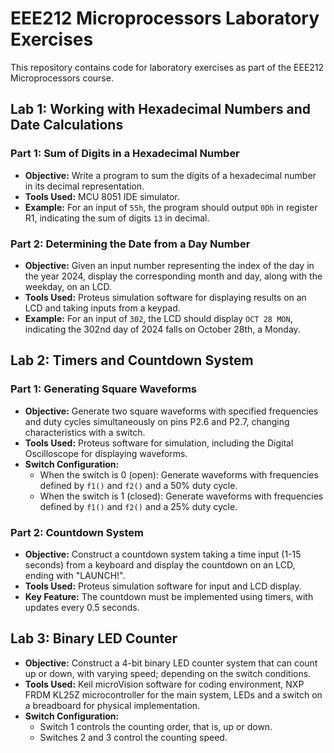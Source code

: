 # EEE212 Microprocessors Laboratory Exercises

This repository contains code for laboratory exercises as part of the EEE212 Microprocessors course. 

## Lab 1: Working with Hexadecimal Numbers and Date Calculations

### Part 1: Sum of Digits in a Hexadecimal Number 

- **Objective:** Write a program to sum the digits of a hexadecimal number in its decimal representation.
- **Tools Used:** MCU 8051 IDE simulator.
- **Example:** For an input of `55h`, the program should output `0Dh` in register R1, indicating the sum of digits `13` in decimal.

### Part 2: Determining the Date from a Day Number 

- **Objective:** Given an input number representing the index of the day in the year 2024, display the corresponding month and day, along with the weekday, on an LCD.
- **Tools Used:** Proteus simulation software for displaying results on an LCD and taking inputs from a keypad.
- **Example:** For an input of `302`, the LCD should display `OCT 28 MON`, indicating the 302nd day of 2024 falls on October 28th, a Monday.

## Lab 2: Timers and Countdown System

### Part 1: Generating Square Waveforms 

- **Objective:** Generate two square waveforms with specified frequencies and duty cycles simultaneously on pins P2.6 and P2.7, changing characteristics with a switch.
- **Tools Used:** Proteus software for simulation, including the Digital Oscilloscope for displaying waveforms.
- **Switch Configuration:**
  - When the switch is 0 (open): Generate waveforms with frequencies defined by `f1()` and `f2()` and a 50% duty cycle.
  - When the switch is 1 (closed): Generate waveforms with frequencies defined by `f1()` and `f2()` and a 25% duty cycle.

### Part 2: Countdown System 

- **Objective:** Construct a countdown system taking a time input (1-15 seconds) from a keyboard and display the countdown on an LCD, ending with "LAUNCH!".
- **Tools Used:** Proteus simulation software for input and LCD display.
- **Key Feature:** The countdown must be implemented using timers, with updates every 0.5 seconds.


## Lab 3: Binary LED Counter

- **Objective:** Construct a 4-bit binary LED counter system that can count up or down, with varying speed; depending on the switch conditions.
- **Tools Used:** Keil microVision software for coding environment, NXP FRDM KL25Z microcontroller for the main system, LEDs and a switch on a breadboard for physical implementation.
- **Switch Configuration:**
  - Switch 1 controls the counting order, that is, up or down.
  - Switches 2 and 3 control the counting speed.

